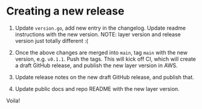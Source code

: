 # Creating a new release

1. Update `version.go`, add new entry in the changelog. Update readme instructions with the new version. NOTE: layer version and release version just totally different :(

2. Once the above changes are merged into `main`, tag `main` with the new version, e.g. `v0.1.1`. Push the tags. This will kick off CI, which will create a draft GitHub release, and publish the new layer version in AWS.

3. Update release notes on the new draft GitHub release, and publish that.

4. Update public docs and repo README with the new layer version.

Voila!
